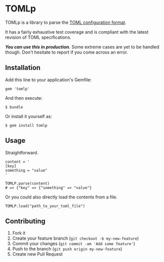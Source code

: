 # TOMLp

TOMLp is a library to parse the [TOML configuration format](https://github.com/mojombo/toml).

It has a fairly exhaustive test coverage and is compliant with the latest revision of TOML specifications.

_**You can use this in production.**_ Some extreme cases are yet to be
handled though. Don't hesitate to report if you come across an error.

## Installation

Add this line to your application's Gemfile:

    gem 'tomlp'

And then execute:

    $ bundle

Or install it yourself as:

    $ gem install tomlp

## Usage

Straightforward.

    content = '
    [key]
    something = "value"
    '

    TOMLP.parse(content)
    # => {"key" => {"something" => "value"}

Or you could also directly load the contents from a file.

    TOMLP.load("path_to_your_toml_file")

## Contributing

1. Fork it
2. Create your feature branch (`git checkout -b my-new-feature`)
3. Commit your changes (`git commit -am 'Add some feature'`)
4. Push to the branch (`git push origin my-new-feature`)
5. Create new Pull Request
